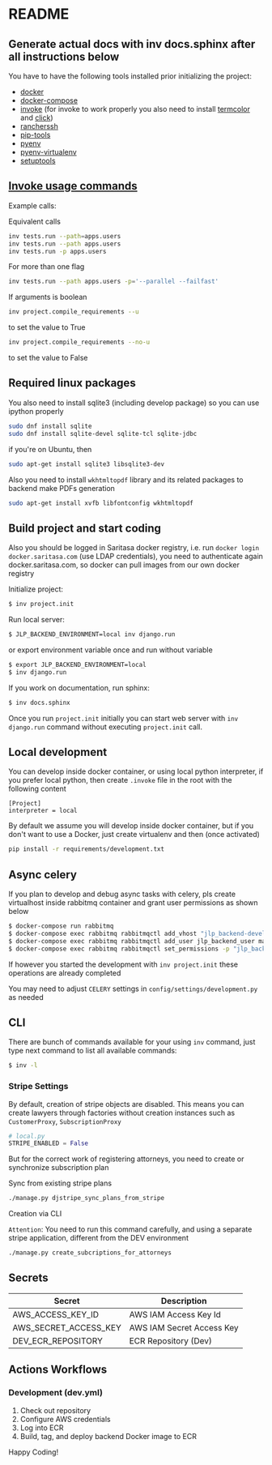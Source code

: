 # README

## Generate actual docs with inv docs.sphinx after all instructions below

You have to have the following tools installed prior initializing the project:

- [docker](https://docs.docker.com/engine/installation/)
- [docker-compose](https://docs.docker.com/v1.8/compose/install/)
- [invoke](https://github.com/pyinvoke/invoke/) 
    (for invoke to work properly you also need to install 
    [termcolor](https://pypi.org/project/termcolor/) and 
    [click](https://pypi.org/project/click/))
- [rancherssh](https://github.com/fangli/rancherssh)
- [pip-tools](https://github.com/jazzband/pip-tools)
- [pyenv](https://github.com/pyenv/pyenv)
- [pyenv-virtualenv](https://github.com/pyenv/pyenv-virtualenv)
- [setuptools](https://github.com/pypa/setuptools)

## [Invoke usage commands](http://docs.pyinvoke.org/en/1.3/concepts/invoking-tasks.html#basic-command-line-layout)
Example calls:

Equivalent calls

```bash
inv tests.run --path=apps.users
inv tests.run --path apps.users
inv tests.run -p apps.users
```

For more than one flag

```bash
inv tests.run --path apps.users -p='--parallel --failfast'
```

If arguments is boolean

```bash
inv project.compile_requirements --u
```

to set the value to True

```bash
inv project.compile_requirements --no-u
```

to set the value to False


## Required linux packages

You also need to install sqlite3 (including develop package) so you can use
ipython properly

```bash
sudo dnf install sqlite
sudo dnf install sqlite-devel sqlite-tcl sqlite-jdbc
```

if you're on Ubuntu, then

```bash
sudo apt-get install sqlite3 libsqlite3-dev
```

Also you need to install `wkhtmltopdf` library and its related packages to
backend make PDFs generation

```bash
sudo apt-get install xvfb libfontconfig wkhtmltopdf
```

## Build project and start coding

Also you should be logged in Saritasa docker registry, i.e. run
`docker login docker.saritasa.com` (use LDAP credentials), you need to
authenticate again docker.saritasa.com, so docker can pull images from our own
docker registry

Initialize project:

```bash
$ inv project.init
```

Run local server:

```bash
$ JLP_BACKEND_ENVIRONMENT=local inv django.run
```

or export environment variable once and run without variable

```bash
$ export JLP_BACKEND_ENVIRONMENT=local
$ inv django.run
```

If you work on documentation, run sphinx:

```bash
$ inv docs.sphinx
```

Once you run `project.init` initially you can start web server with
`inv django.run` command without executing `project.init` call.

## Local development

You can develop inside docker container, or using local python interpreter,
if you prefer local python, then create `.invoke` file in the root with the
following content

```
[Project]
interpreter = local
```

By default we assume you will develop inside docker container, but if you don't
want to use a Docker, just create virtualenv and then (once activated)

```bash
pip install -r requirements/development.txt
```

## Async celery

If you plan to develop and debug async tasks with celery, pls create virtualhost
inside rabbitmq container and grant user permissions as shown below

```bash
$ docker-compose run rabbitmq
$ docker-compose exec rabbitmq rabbitmqctl add_vhost "jlp_backend-development"
$ docker-compose exec rabbitmq rabbitmqctl add_user jlp_backend_user manager
$ docker-compose exec rabbitmq rabbitmqctl set_permissions -p "jlp_backend-development" jlp_backend_user ".*" ".*" ".*"
```

If however you started the development with `inv project.init` these
operations are already completed

You may need to adjust `CELERY` settings in `config/settings/development.py`
as needed

## CLI

There are bunch of commands available for your using `inv` command, just type
next command to list all available commands:

```bash
$ inv -l
```

### Stripe Settings



By default, creation of stripe objects are disabled. This means you can create lawyers through factories without creation instances such as  `CustomerProxy`, `SubscriptionProxy` 

```python
# local.py
STRIPE_ENABLED = False
```
But for the correct work of registering attorneys, you need to create or synchronize subscription plan

Sync from existing stripe plans
```bash
./manage.py djstripe_sync_plans_from_stripe
```
Creation via CLI

`Attention`: You need to run this command carefully, and using a separate stripe application, different from the DEV environment
 
```bash
./manage.py create_subcriptions_for_attorneys
```

## Secrets

Secret | Description
-- | --
AWS_ACCESS_KEY_ID | AWS IAM Access Key Id
AWS_SECRET_ACCESS_KEY | AWS IAM Secret Access Key
DEV_ECR_REPOSITORY | ECR Repository (Dev)

## Actions Workflows

### Development (dev.yml)
1. Check out repository
2. Configure AWS credentials
3. Log into ECR
4. Build, tag, and deploy backend Docker image to ECR

Happy Coding!
